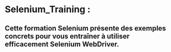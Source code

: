 # Selenium_Training :

## Cette formation Selenium présente des exemples concrets pour vous entraîner à utiliser efficacement Selenium WebDriver.
